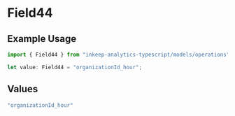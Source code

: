 # Field44

## Example Usage

```typescript
import { Field44 } from "inkeep-analytics-typescript/models/operations";

let value: Field44 = "organizationId_hour";
```

## Values

```typescript
"organizationId_hour"
```